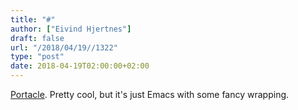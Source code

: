 ```yaml
---
title: "#"
author: ["Eivind Hjertnes"]
draft: false
url: "/2018/04/19//1322"
type: "post"
date: 2018-04-19T02:00:00+02:00
---
```


[Portacle](https://portacle.github.io/). Pretty cool, but it's just
Emacs with some fancy wrapping.
